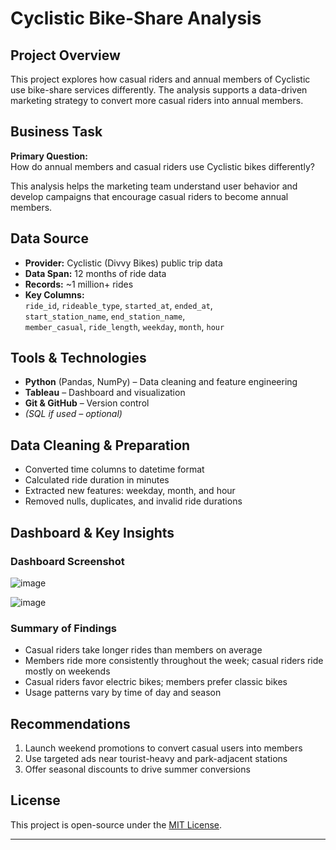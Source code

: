 # Cyclistic Bike-Share Analysis

## Project Overview
This project explores how casual riders and annual members of Cyclistic use bike-share services differently. The analysis supports a data-driven marketing strategy to convert more casual riders into annual members.

## Business Task
**Primary Question:**  
How do annual members and casual riders use Cyclistic bikes differently?

This analysis helps the marketing team understand user behavior and develop campaigns that encourage casual riders to become annual members.

## Data Source
- **Provider:** Cyclistic (Divvy Bikes) public trip data
- **Data Span:** 12 months of ride data
- **Records:** ~1 million+ rides
- **Key Columns:**  
  `ride_id`, `rideable_type`, `started_at`, `ended_at`,  
  `start_station_name`, `end_station_name`,  
  `member_casual`, `ride_length`, `weekday`, `month`, `hour`

## Tools & Technologies
- **Python** (Pandas, NumPy) – Data cleaning and feature engineering  
- **Tableau** – Dashboard and visualization  
- **Git & GitHub** – Version control  
- *(SQL if used – optional)*

## Data Cleaning & Preparation
- Converted time columns to datetime format  
- Calculated ride duration in minutes  
- Extracted new features: weekday, month, and hour  
- Removed nulls, duplicates, and invalid ride durations  

## Dashboard & Key Insights

### Dashboard Screenshot

![image](https://github.com/user-attachments/assets/79b30bb9-3e1f-4a7d-b099-b37924e53ff9)


![image](https://github.com/user-attachments/assets/f5b34d8e-1990-4e06-961b-14de0e2490be)


### Summary of Findings
- Casual riders take longer rides than members on average
- Members ride more consistently throughout the week; casual riders ride mostly on weekends
- Casual riders favor electric bikes; members prefer classic bikes
- Usage patterns vary by time of day and season

## Recommendations
1. Launch weekend promotions to convert casual users into members  
2. Use targeted ads near tourist-heavy and park-adjacent stations  
3. Offer seasonal discounts to drive summer conversions  

## License
This project is open-source under the [MIT License](LICENSE).

---

